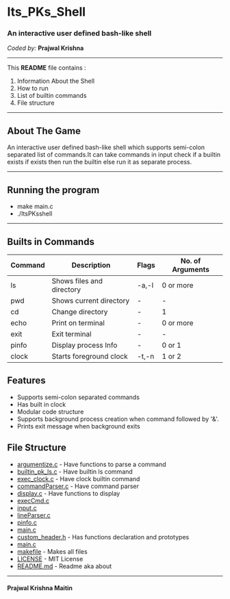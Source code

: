 # Its_PKs_Shell

### An interactive user defined bash-like shell


*Coded by:*
**Prajwal Krishna**

_______________

This **README** file contains :
 1. Information About the Shell
 2. How to run
 3. List of builtin commands
 4. File structure

----------


## About The Game
An interactive user defined bash-like shell which supports semi-colon separated list of commands.It can take commands in input check if a builtin exists if exists then run the builtin else run it as separate process.

----------

## Running the program

- make main.c
- ./ItsPKsshell

-----------
## Builts in Commands

Command | Description | Flags | No. of Arguments
---- | ---- | ---- | ----
ls | Shows files and directory |-a,-l |0 or more
pwd| Shows current directory | - | -
cd| Change directory | - | 1
echo| Print on terminal |-| 0 or more
exit|Exit terminal|-|-
pinfo|Display process Info|-|0 or 1
clock|Starts foreground clock|-t,-n|1 or 2

## Features
* Supports semi-colon separated commands
* Has built in clock
* Modular code structure  
* Supports background process creation when command followed by '&'.
* Prints exit message when background exits

## File Structure

 * [argumentize.c](./argumentize.c) - Have functions to parse a command
 * [builtin_pk_ls.c](./builtin_pk_ls.c) - Have builtin ls command
 * [exec_clock.c](./exec_clock.c) - Have clock builtin command
 * [commandParser.c](./commandParser.c) - Have command parser
 * [display.c](./display.c) - Have functions to display
 * [execCmd.c](./execCmd.c)
 * [input.c](./input.c)
 * [lineParser.c](./lineParser.c)
 * [pinfo.c](./pinfo.c)
 * [main.c](./main.c)
 * [custom_header.h](./custom_header.h) - Has functions declaration and prototypes
 * [main.c](./main.c)
 * [makefile](./makefile) - Makes all files
 * [LICENSE](./LICENSE) - MIT License
 * [README.md](./README.md) - Readme aka about



_______________

#### Prajwal Krishna Maitin

